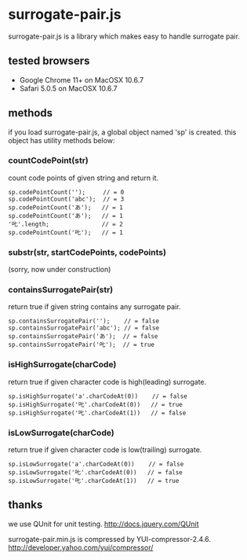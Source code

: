 surrogate-pair.js
=================
surrogate-pair.js is a library which makes easy to handle surrogate pair.

tested browsers
---------------
- Google Chrome 11+ on MacOSX 10.6.7
- Safari 5.0.5 on MacOSX 10.6.7

methods
-------
if you load surrogate-pair.js, a global object named 'sp' is created.
this object has utility methods below:

### countCodePoint(str)
count code points of given string and return it.

    sp.codePointCount('');     // = 0
    sp.codePointCount('abc');  // = 3
    sp.codePointCount('あ');   // = 1
    sp.codePointCount('あ');   // = 1
    '𠮟'.length;               // = 2
    sp.codePointCount('𠮟');   // = 1


### substr(str, startCodePoints, codePoints)
(sorry, now under construction)

### containsSurrogatePair(str)
return true if given string contains any surrogate pair.

    sp.containsSurrogatePair('');    // = false
    sp.containsSurrogatePair('abc'); // = false
    sp.containsSurrogatePair('あ');  // = false
    sp.containsSurrogatePair('𠮟');  // = true

### isHighSurrogate(charCode)
return true if given character code is high(leading) surrogate.

    sp.isHighSurrogate('a'.charCodeAt(0))    // = false
    sp.isHighSurrogate('𠮟'.charCodeAt(0))   // = true
    sp.isHighSurrogate('𠮟'.charCodeAt(1))   // = false

### isLowSurrogate(charCode)
return true if given character code is low(trailing) surrogate.

    sp.isLowSurrogate('a'.charCodeAt(0))    // = false
    sp.isLowSurrogate('𠮟'.charCodeAt(0))   // = false
    sp.isLowSurrogate('𠮟'.charCodeAt(1))   // = true


thanks
------
we use QUnit for unit testing.
http://docs.jquery.com/QUnit

surrogate-pair.min.js is compressed by YUI-compressor-2.4.6.
http://developer.yahoo.com/yui/compressor/
